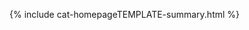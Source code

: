 {% include cat-homepageTEMPLATE-summary.html %}
<script type="text/javascript" src="../script/victorScripts/recentposts.js"></script>
<script type="text/javascript" src="../script/victorScripts/dropDownMenu.js"></script>
<script type="text/javascript" src="../script/victorScripts/search.js"></script>
